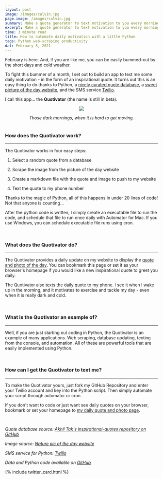 ```yaml
---
layout: post
image: /images/calvin.jpg
page.image: /images/calvin.jpg
summary: Make a quote generator to text motivation to you every morning.
excerpt: Make a quote generator to text motivation to you every morning.
time: 3 minute read
title: How to automate daily motivation with a little Python
tags: Python web-scraping productivity
dat: February 8, 2021
---
```

February is here. And, if you are like me, you can be easily bummed-out by the short days and cold weather. 

To fight this bummer of a month, I set out to build an app to text me some daily motivation - in the form of an inspirational quote. It turns out this is an easy thing to do thanks to Python, a [nicely curated quote database](https://github.com/akhiltak/inspirational-quotes/blob/master/Quotes.csv), a [sweet picture of the day website](http://www.naturepicoftheday.com), and the SMS service [Twilio](https://www.twilio.com).

I call this app... the **Quotivator** (the name is still in beta).

<p align="center">
  <img src="{{ site.baseurl }}/images/darkmorning.jpg" />
</p>
<div align="center"><em>Those dark mornings, when it is hard to get moving.</em></div>

<br>

### How does the Quotivator work?
***

The Quotivator works in four easy steps:

 1. Select a random quote from a database
 
 2. Scrape the image from the picture of the day website
 
 3. Create a markdown file with the quote and image to push to my website
 
 4. Text the quote to my phone number
 
Thanks to the magic of Python, all of this happens in under 20 lines of code! Not that anyone is counting... 

After the python code is written, I simply create an executable file to run the code, and schedule that file to run once daily with Automator for Mac. If you use Windows, you can schedule executable file runs using cron.

<br>

### What does the Quotivator do?
***

The Quotivator provides a daily update on my website to display the [quote and photo of the day](https://waltscienceblog.github.io/quote/). You can bookmark this page or set it as your browser's homepage if you would like a new inspirational quote to greet you daily.

The Quotivator also texts the daily quote to my phone. I see it when I wake up in the morning, and it motivates to exercise and tackle my day - even when it is really dark and cold.

<br>

### What is the Quotivator an example of?
***

Well, if you are just starting out coding in Python, the Quotivator is an example of many applications. Web scraping, database updating, texting from the console, and automation. All of these are powerful tools that are easily implemented using Python. 

<br>

### How can I get the Quotivator to text me?
***

To make the Quotivator yours, just fork my GitHub Repository and enter your Twilio account and key into the Python script. Then simply automate your script through automator or cron.

If you don't want to code or just want see daily quotes on your browser, bookmark or set your homepage to [my daily quote and photo page](https://waltscienceblog.github.io/quote/).

<br>

*Quote database source: [Akhil Tak's inspirational-quotes repository on GitHub](https://github.com/akhiltak/inspirational-quotes/blob/master/Quotes.csv)*

*Image source: [Nature pic of the day website](http://www.naturepicoftheday.com)*

*SMS service for Python: [Twilio](https://www.twilio.com)*

*Data and Python code available on [GitHub](https://github.com/waltscience/todays-quote)*
<br>

{% include twitter_card.html %}
